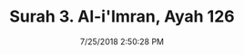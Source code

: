 ---
title       : "Surah 3. Al-i'Imran, Ayah 126"
date        : 7/25/2018 2:50:28 PM
draft       : false
type        : "quran"
layout      : "compare"
BookCode    : "CMP"
SurahNumber : "3"
AyahNumber  : "126"
TotalAyah   : "200"
---